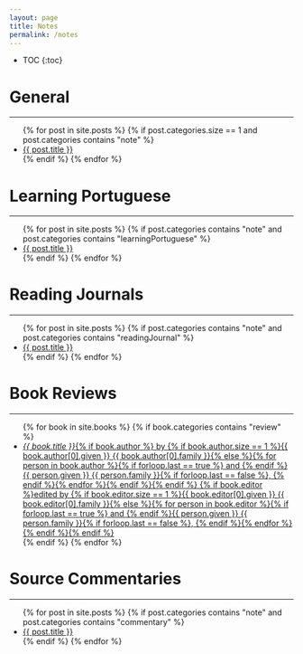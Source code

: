```yaml
---
layout: page
title: Notes
permalink: /notes
---
```


* TOC
{:toc}

# General
---

<ul>
{% for post in site.posts %}
    {% if post.categories.size == 1 and post.categories contains "note" %}
        <li><a href="{{ post.url }}">{{ post.title }}</a></li>
    {% endif %}
{% endfor %}
</ul>

# Learning Portuguese
---

<ul>
{% for post in site.posts %}
    {% if post.categories contains "note" and post.categories contains "learningPortuguese" %}
        <li><a href="{{ post.url }}">{{ post.title }}</a></li>
    {% endif %}
{% endfor %}
</ul>

# Reading Journals
---

<ul>
{% for post in site.posts %}
    {% if post.categories contains "note" and post.categories contains "readingJournal" %}
        <li><a href="{{ post.url }}">{{ post.title }}</a></li>
    {% endif %}
{% endfor %}
</ul>

# Book Reviews
---

<ul>
{% for book in site.books %}
    {% if book.categories contains "review" %}
        <li><a href="{{ book.url }}"><i>{{ book.title }}</i>{% if book.author %} by {% if book.author.size == 1 %}{{ book.author[0].given }} {{ book.author[0].family }}{% else %}{% for person in book.author %}{% if forloop.last == true %} and {% endif %}{{ person.given }} {{ person.family }}{% if forloop.last == false %}, {% endif %}{% endfor %}{% endif %}{% endif %}
          {% if book.editor %}edited by {% if book.editor.size == 1 %}{{ book.editor[0].given }} {{ book.editor[0].family }}{% else %}{% for person in book.editor %}{% if forloop.last == true %} and {% endif %}{{ person.given }} {{ person.family }}{% if forloop.last  == false %}, {% endif %}{% endfor %}{% endif %}{% endif %}</a></li>
    {% endif %}
{% endfor %}
</ul>

# Source Commentaries
---

<ul>
{% for post in site.posts %}
    {% if post.categories contains "note" and post.categories contains "commentary" %}
        <li><a href="{{ post.url }}">{{ post.title }}</a></li>
    {% endif %}
{% endfor %}
</ul>

